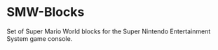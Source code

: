 # SMW-Blocks
Set of Super Mario World blocks for the Super Nintendo Entertainment System game console.

